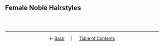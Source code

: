 ## Female Noble Hairstyles

<br><br>

---
<p align="center">
← <a href="male-aristocratic-hairstyles.md">Back</a> &emsp; | &emsp; <a href="readme.md">Table of Contents</a>
</p>